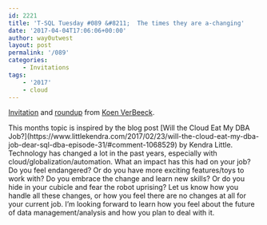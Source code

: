 ```yaml
---
id: 2221
title: 'T-SQL Tuesday #089 &#8211;  The times they are a-changing'
date: '2017-04-04T17:06:06+00:00'
author: way0utwest
layout: post
permalink: '/089'
categories:
    - Invitations
tags:
    - '2017'
    - cloud
---
```


[Invitation](http://sqlkover.com/t-sql-tuesday-89-invitation-the-times-they-are-a-changing/) and [roundup](http://sqlkover.com/t-sql-tuesday-89-roundup/) from [Koen VerBeeck](http://sqlkover.com).

<div><div class="site-content" id="content"><div class="container main-content-area"><div class="row pull-left"><div class="main-content-inner col-sm-12 col-md-8"><div class="content-area" id="primary"><article class="post-779 post type-post status-publish format-standard has-post-thumbnail hentry category-sqlserver tag-cloud tag-sql-server tag-tsql2sday" id="post-779"><div class="post-inner-content"><div class="entry-content">This months topic is inspired by the blog post [Will the Cloud Eat My DBA Job?](https://www.littlekendra.com/2017/02/23/will-the-cloud-eat-my-dba-job-dear-sql-dba-episode-31/#comment-1068529) by Kendra Little. Technology has changed a lot in the past years, especially with cloud/globalization/automation. What an impact has this had on your job? Do you feel endangered? Or do you have more exciting features/toys to work with? Do you embrace the change and learn new skills? Or do you hide in your cubicle and fear the robot uprising? Let us know how you handle all these changes, or how you feel there are no changes at all for your current job. I’m looking forward to learn how you feel about the future of data management/analysis and how you plan to deal with it.

</div></div></article></div></div></div></div></div></div>